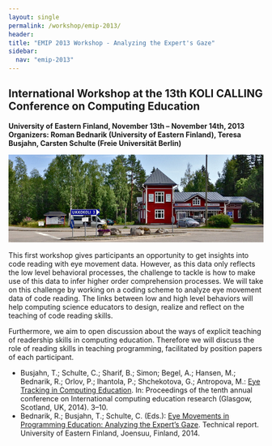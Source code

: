 ```yaml
---
layout: single
permalink: /workshop/emip-2013/
header:
title: "EMIP 2013 Workshop - Analyzing the Expert's Gaze"
sidebar:
  nav: "emip-2013"
---
```

## International Workshop at the 13th KOLI CALLING Conference on Computing Education
**University of Eastern Finland, November 13th – November 14th, 2013**
**Organizers: Roman Bednarik (University of Eastern Finland), Teresa Busjahn, Carsten Schulte (Freie Universität Berlin)**

![](/images/IMG_0301_2_930.jpg)

This first workshop gives participants an opportunity to get insights into code reading with eye movement data. However, as this data only reflects the low level behavioral processes, the challenge to tackle is how to make use of this data to infer higher order comprehension processes. We will take on this challenge by working on a coding scheme to analyze eye movement data of code reading. The links between low and high level behaviors will help computing science educators to design, realize and reflect on the teaching of code reading skills.

Furthermore, we aim to open discussion about the ways of explicit teaching of readership skills in computing education. Therefore we will discuss the role of reading skills in teaching programming, facilitated by position papers of each participant.

- Busjahn, T.; Schulte, C.; Sharif, B.; Simon; Begel, A.; Hansen, M.; Bednarik, R.; Orlov, P.; Ihantola, P.; Shchekotova, G.; Antropova, M.: [Eye Tracking in Computing Education](https://dl.acm.org/doi/10.1145/2632320.2632344). In: Proceedings of the tenth annual conference on International computing education research (Glasgow, Scotland, UK, 2014). 3–10.
- Bednarik, R.; Busjahn, T.; Schulte, C. (Eds.): [Eye Movements in Programming Education: Analyzing the Expert’s Gaze](/pages/workshop/emip-2013-technical-report/). Technical report. University of Eastern Finland, Joensuu, Finland, 2014.